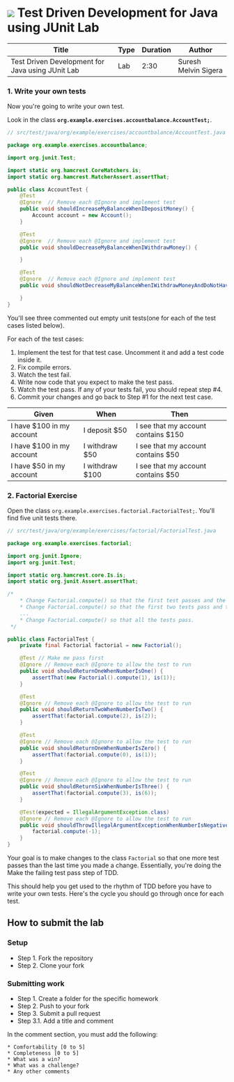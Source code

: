 # ![](https://ga-dash.s3.amazonaws.com/production/assets/logo-9f88ae6c9c3871690e33280fcf557f33.png) Test Driven Development for Java using JUnit Lab

| Title                                             | Type | Duration | Author               |
|---------------------------------------------------|------|----------|----------------------|
| Test Driven Development for Java using JUnit Lab  | Lab  | 2:30     | Suresh Melvin Sigera |

### 1. Write your own tests

Now you're going to write your own test.

Look in the class **`org.example.exercises.accountbalance.AccountTest;`**.

```java
// src/test/java/org/example/exercises/accountbalance/AccountTest.java

package org.example.exercises.accountbalance;

import org.junit.Test;

import static org.hamcrest.CoreMatchers.is;
import static org.hamcrest.MatcherAssert.assertThat;

public class AccountTest {
    @Test
    @Ignore  // Remove each @Ignore and implement test
    public void shouldIncreaseMyBalanceWhenIDepositMoney() {
        Account account = new Account();
    }

    @Test
    @Ignore  // Remove each @Ignore and implement test
    public void shouldDecreaseMyBalanceWhenIWithdrawMoney() {

    }

    @Test
    @Ignore  // Remove each @Ignore and implement test
    public void shouldNotDecreaseMyBalanceWhenIWithdrawMoneyAndDoNotHaveEnoughToCoverTheWithdrawal() {

    }
}
```

You'll see three commented out empty unit tests(one for each of the test cases listed below).

For each of the test cases:

1. Implement the test for that test case. Uncomment it and add a test code inside it.
2. Fix compile errors.
3. Watch the test fail.
4. Write now code that you expect to make the test pass.
5. Watch the test pass. If any of your tests fail, you should repeat step #4.
6. Commit your changes and go back to Step #1 for the next test case.

| Given                     | When            | Then                                |
|---------------------------|-----------------|-------------------------------------|
| I have $100 in my account | I deposit $50   | I see that my account contains $150 |
| I have $100 in my account | I withdraw $50  | I see that my account contains $50  |
| I have $50 in my account  | I withdraw $100 | I see that my account contains $50  |

### 2. Factorial Exercise

Open the class `org.example.exercises.factorial.FactorialTest;`. You'll find five unit tests there.

```java
// src/test/java/org/example/exercises/factorial/FactorialTest.java

package org.example.exercises.factorial;

import org.junit.Ignore;
import org.junit.Test;

import static org.hamcrest.core.Is.is;
import static org.junit.Assert.assertThat;

/*
    * Change Factorial.compute() so that the first test passes and the remaining tests fail.
    * Change Factorial.compute() so that the first two tests pass and the remaining tests fail.
    ...
    * Change Factorial.compute() so that all the tests pass.
 */

public class FactorialTest {
    private final Factorial factorial = new Factorial();

    @Test // Make me pass first
    @Ignore // Remove each @Ignore to allow the test to run
    public void shouldReturnOneWhenNumberIsOne() {
        assertThat(new Factorial().compute(1), is(1));
    }

    @Test
    @Ignore // Remove each @Ignore to allow the test to run
    public void shouldReturnTwoWhenNumberIsTwo() {
        assertThat(factorial.compute(2), is(2));
    }

    @Test
    @Ignore // Remove each @Ignore to allow the test to run
    public void shouldReturnOneWhenNumberIsZero() {
        assertThat(factorial.compute(0), is(1));
    }

    @Test
    @Ignore // Remove each @Ignore to allow the test to run
    public void shouldReturnSixWhenNumberIsThree() {
        assertThat(factorial.compute(3), is(6));
    }

    @Test(expected = IllegalArgumentException.class)
    @Ignore // Remove each @Ignore to allow the test to run
    public void shouldThrowIllegalArgumentExceptionWhenNumberIsNegative() {
        factorial.compute(-1);
    }
}
```

Your goal is to make changes to the class `Factorial` so that one more test passes than the last time you made a change.
Essentially, you're doing the Make the failing test pass step of TDD.

This should help you get used to the rhythm of TDD before you have to write your own tests. Here's the cycle you should
go through once for each test.

## How to submit the lab

### Setup

- Step 1. Fork the repository
- Step 2. Clone your fork

### Submitting work

- Step 1. Create a folder for the specific homework
- Step 2. Push to your fork
- Step 3. Submit a pull request
- Step 3.1. Add a title and comment

In the comment section, you must add the following:

```text
* Comfortability [0 to 5]
* Completeness [0 to 5]
* What was a win?
* What was a challenge?
* Any other comments
```
